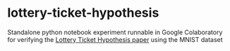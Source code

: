 # lottery-ticket-hypothesis
Standalone python notebook experiment runnable in Google Colaboratory for verifying the [Lottery Ticket Hypothesis paper](https://arxiv.org/abs/1803.03635) using the MNIST dataset 
